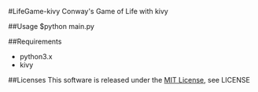 #LifeGame-kivy
Conway's Game of Life with kivy


##Usage
    $python main.py


##Requirements
* python3.x
* kivy


##Licenses
This software is released under the [MIT License][MIT], see LICENSE

[MIT]: http://www.opensource.org/licenses/mit-license.php

